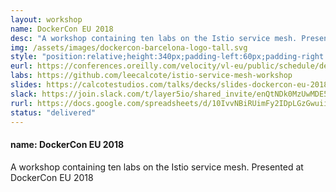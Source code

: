 ```yaml
---
layout: workshop
name: DockerCon EU 2018 
desc: "A workshop containing ten labs on the Istio service mesh. Presented at DockerCon EU 2018. <p><i>Resources posted below.</i></p>"
img: /assets/images/dockercon-barcelona-logo-tall.svg
style: "position:relative;height:340px;padding-left:60px;padding-right:60px;padding-top:20px;"
eurl: https://conferences.oreilly.com/velocity/vl-eu/public/schedule/detail/70506
labs: https://github.com/leecalcote/istio-service-mesh-workshop
slides: https://calcotestudios.com/talks/decks/slides-dockercon-eu-2018-using-istio-workshop.html
slack: https://join.slack.com/t/layer5io/shared_invite/enQtNDk0MzUwMDE5MDkzLTA5ODUzNjNjOTBjMGIxM2JjOGNiM2E2YTM0OTU3NzBiOTA3NjFlMWUwOTU0MjgzMzVhMDNlZDcxYjcxYmJkYjc
rurl: https://docs.google.com/spreadsheets/d/10IvvNBiRUimFy2IDpLGzGwuiiVl3vFstN7Bx8fJDB0c/edit?usp=sharing
status: "delivered"
---  
```


<h4>name: DockerCon EU 2018 </h4>
A workshop containing ten labs on the Istio service mesh. Presented at DockerCon EU 2018